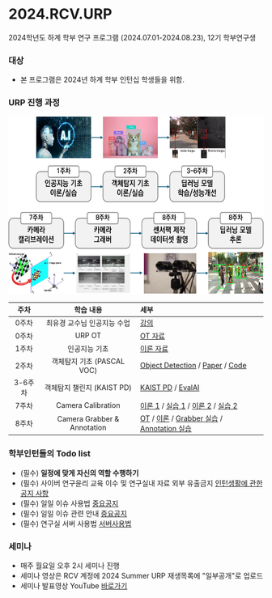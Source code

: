 # 2024.RCV.URP
2024학년도 하계 학부 연구 프로그램 (2024.07.01-2024.08.23), 12기 학부연구생

### 대상
- 본 프로그램은 2024년 하계 학부 인턴십 학생들을 위함.

### URP 진행 과정
<p align="left">
<img src="https://github.com/sejong-rcv/2024.RCV.URP/blob/main/0%EC%A3%BC%EC%B0%A8(OT)/urp.png?raw=true" width="600px" height="350px">
</p>

| 주차 | 학습 내용 | 세부 |
|:--:|:----:|:---|
| 0주차 | 최유경 교수님 인공지능 수업 | [강의](https://www.youtube.com/watch?v=J6hiz5zfDC0&list=PL1xKqHsVFgvk8nB5kJ3N0fFt3etudUBWt) |
| 0주차 | URP OT | [OT 자료](https://github.com/sejong-rcv/2024.RCV.URP/blob/main/0%EC%A3%BC%EC%B0%A8(OT)/2024_Summer_URP_OT.pdf)|
| 1주차 | 인공지능 기초 | [이론 자료](https://github.com/sejong-rcv/2024.RCV.URP/blob/main/1%EC%A3%BC%EC%B0%A8(%EC%9D%B8%EA%B3%B5%EC%A7%80%EB%8A%A5%20%EC%9D%B4%EB%A1%A0%2C%20%EC%8B%A4%EC%8A%B5)/%5BURP%5D%5B1%EC%A3%BC%EC%B0%A8%5D%EC%9D%B8%EA%B3%B5%EC%A7%80%EB%8A%A5%EA%B8%B0%EC%B4%88.pdf) |
| 2주차 | 객체탐지 기초 (PASCAL VOC) | [Object Detection](https://github.com/sejong-rcv/2024.RCV.URP/blob/main/2%EC%A3%BC%EC%B0%A8(%EA%B0%9D%EC%B2%B4%ED%83%90%EC%A7%80%20%EA%B8%B0%EC%B4%88)/2024-Summer_detection%20(1).pdf) / [Paper](https://arxiv.org/abs/1512.02325) / [Code](https://github.com/sgrvinod/a-PyTorch-Tutorial-to-Object-Detection)
| 3-6주차 | 객체탐지 챌린지 (KAIST PD) | [KAIST PD](https://github.com/sejong-rcv/2024.RCV.URP/tree/main/3-6%EC%A3%BC%EC%B0%A8(%EA%B0%9D%EC%B2%B4%ED%83%90%EC%A7%80%20%EC%B1%8C%EB%A6%B0%EC%A7%80)) / [EvalAI](https://eval.ai/web/challenges/challenge-page/2343/overview) |
| 7주차 | Camera Calibration | [이론 1](7주차/Calibration_1st/Calibration_v2_1.pdf) / [실습 1](7주차/Calibration_1st/example_v2.py) / [이론 2](7주차/Calibration_2nd/Calibration_v2_2.pdf) / [실습 2](7주차/Calibration_2nd/Calibration_2nd_실습.pdf)
| 8주차 | Camera Grabber & Annotation | [OT](https://github.com/sejong-rcv/2023.URP.Summer/blob/main/8%EC%A3%BC%EC%B0%A8/Readme.md) / [이론](https://github.com/sejong-rcv/2023.URP.Summer/tree/main/8%EC%A3%BC%EC%B0%A8/Seminar) / [Grabber 실습](https://github.com/sejong-rcv/2023.URP.Summer/tree/main/8%EC%A3%BC%EC%B0%A8/code) / [Annotation 실습](https://github.com/sejong-rcv/2023.URP.Summer/tree/main/8%EC%A3%BC%EC%B0%A8/annotation) |


###  학부인턴들의 Todo list
- (필수) **일정에 맞게 자신의 역할 수행하기**
- (필수) 사이버 연구윤리 교육 이수 및 연구실내 자료 외부 유출금지 [인턴생활에 관한 공지 사항](https://github.com/sejong-rcv/2024.RCV.URP/issues/2)
- (필수) 일일 이슈 사용법 [중요공지](https://github.com/sejong-rcv/2024.RCV.URP/issues/3)
- (필수) 일일 이슈 관련 안내 [중요공지](https://github.com/sejong-rcv/2024.RCV.URP/issues/4)
- (필수) 연구실 서버 사용법 [서버사용법](https://github.com/sejong-rcv/2024.RCV.URP/blob/main/0%EC%A3%BC%EC%B0%A8(OT)/%EC%84%9C%EB%B2%84%EC%82%AC%EC%9A%A9%EB%A9%94%EB%89%B4%EC%96%BC.pdf)


### 세미나
- 매주 월요일 오후 2시 세미나 진행
- 세미나 영상은 RCV 계정에 2024 Summer URP 재생목록에 "일부공개"로 업로드
- 세미나 발표영상 YouTube [바로가기](https://www.youtube.com/playlist?list=PLa8kMie0Pc0uqZd1mfFNmfkdVVHQYP9Tu)
